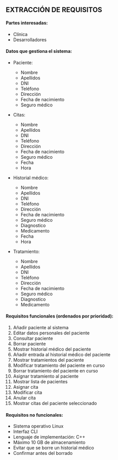 ## EXTRACCIÓN DE REQUISITOS
#### Partes interesadas:

  - Clínica
  - Desarrolladores
  
#### Datos que gestiona el sistema:
  - Paciente:
    * Nombre
    * Apellidos
    * DNI
    * Teléfono
    * Dirección
    * Fecha de nacimiento
    * Seguro médico
    
  - Citas:
    * Nombre
    * Apellidos
    * DNI
    * Teléfono
    * Dirección
    * Fecha de nacimiento
    * Seguro médico     
    * Fecha
    * Hora
     
  - Historial médico:
    * Nombre
    * Apellidos
    * DNI
    * Teléfono
    * Dirección
    * Fecha de nacimiento
    * Seguro médico
    * Diagnostico
    * Medicamento
    * Fecha
    * Hora
    
  - Tratamiento:
    * Nombre
    * Apellidos
    * DNI
    * Teléfono
    * Dirección
    * Fecha de nacimiento
    * Seguro médico
    * Diagnostico
    * Medicamento   

#### Requisitos funcionales (ordenados por prioridad):
 1. Añadir paciente al sistema
 2. Editar datos personales del paciente 
 3. Consultar paciente
 4. Borrar paciente
 5. Mostrar historial médico del paciente
 6. Añadir entrada al historial médico del paciente
 7. Mostrar tratamientos del paciente
 8. Modificar tratamiento del paciente en curso
 9. Borrar tratamiento del paciente en curso 
 10. Asignar tratamiento al paciente
 11. Mostrar lista de pacientes
 12. Asignar cita
 13. Modificar cita
 14. Anular cita
 15. Mostrar citas del paciente seleccionado
 
 #### Requisitos no funcionales:
- Sistema operativo Linux
- Interfaz CLI
- Lenguaje de implementación: C++
- Máximo 10 GB de almacenamiento
- Evitar que se borre un historial médico
- Confirmar antes del borrado
